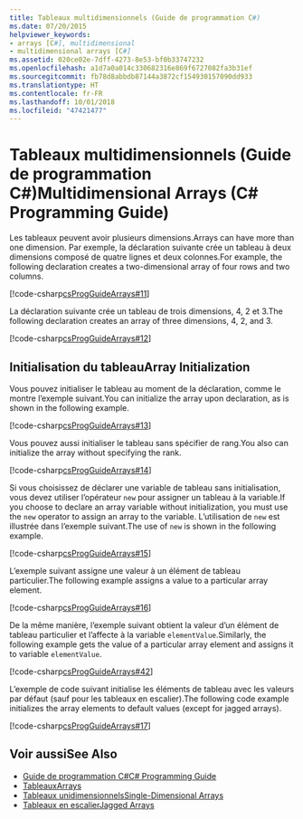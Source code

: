 ```yaml
---
title: Tableaux multidimensionnels (Guide de programmation C#)
ms.date: 07/20/2015
helpviewer_keywords:
- arrays [C#], multidimensional
- multidimensional arrays [C#]
ms.assetid: 020ce02e-7dff-4273-8e53-bf0b33747232
ms.openlocfilehash: a1d7a0a014c330682316e869f6727082fa3b31ef
ms.sourcegitcommit: fb78d8abbdb87144a3872cf154930157090dd933
ms.translationtype: HT
ms.contentlocale: fr-FR
ms.lasthandoff: 10/01/2018
ms.locfileid: "47421477"
---
```

# <a name="multidimensional-arrays-c-programming-guide"></a><span data-ttu-id="bf488-102">Tableaux multidimensionnels (Guide de programmation C#)</span><span class="sxs-lookup"><span data-stu-id="bf488-102">Multidimensional Arrays (C# Programming Guide)</span></span>

<span data-ttu-id="bf488-103">Les tableaux peuvent avoir plusieurs dimensions.</span><span class="sxs-lookup"><span data-stu-id="bf488-103">Arrays can have more than one dimension.</span></span> <span data-ttu-id="bf488-104">Par exemple, la déclaration suivante crée un tableau à deux dimensions composé de quatre lignes et deux colonnes.</span><span class="sxs-lookup"><span data-stu-id="bf488-104">For example, the following declaration creates a two-dimensional array of four rows and two columns.</span></span>  
  
 [!code-csharp[csProgGuideArrays#11](../../../csharp/programming-guide/arrays/codesnippet/CSharp/multidimensional-arrays_1.cs)]  
  
 <span data-ttu-id="bf488-105">La déclaration suivante crée un tableau de trois dimensions, 4, 2 et 3.</span><span class="sxs-lookup"><span data-stu-id="bf488-105">The following declaration creates an array of three dimensions, 4, 2, and 3.</span></span>  
  
 [!code-csharp[csProgGuideArrays#12](../../../csharp/programming-guide/arrays/codesnippet/CSharp/multidimensional-arrays_2.cs)]  
  
## <a name="array-initialization"></a><span data-ttu-id="bf488-106">Initialisation du tableau</span><span class="sxs-lookup"><span data-stu-id="bf488-106">Array Initialization</span></span>

 <span data-ttu-id="bf488-107">Vous pouvez initialiser le tableau au moment de la déclaration, comme le montre l’exemple suivant.</span><span class="sxs-lookup"><span data-stu-id="bf488-107">You can initialize the array upon declaration, as is shown in the following example.</span></span>  
  
 [!code-csharp[csProgGuideArrays#13](../../../csharp/programming-guide/arrays/codesnippet/CSharp/multidimensional-arrays_3.cs)]  
  
 <span data-ttu-id="bf488-108">Vous pouvez aussi initialiser le tableau sans spécifier de rang.</span><span class="sxs-lookup"><span data-stu-id="bf488-108">You also can initialize the array without specifying the rank.</span></span>  
  
 [!code-csharp[csProgGuideArrays#14](../../../csharp/programming-guide/arrays/codesnippet/CSharp/multidimensional-arrays_4.cs)]  
  
 <span data-ttu-id="bf488-109">Si vous choisissez de déclarer une variable de tableau sans initialisation, vous devez utiliser l’opérateur `new` pour assigner un tableau à la variable.</span><span class="sxs-lookup"><span data-stu-id="bf488-109">If you choose to declare an array variable without initialization, you must use the `new` operator to assign an array to the variable.</span></span> <span data-ttu-id="bf488-110">L’utilisation de `new` est illustrée dans l’exemple suivant.</span><span class="sxs-lookup"><span data-stu-id="bf488-110">The use of `new` is shown in the following example.</span></span>  
  
 [!code-csharp[csProgGuideArrays#15](../../../csharp/programming-guide/arrays/codesnippet/CSharp/multidimensional-arrays_5.cs)]  
  
 <span data-ttu-id="bf488-111">L’exemple suivant assigne une valeur à un élément de tableau particulier.</span><span class="sxs-lookup"><span data-stu-id="bf488-111">The following example assigns a value to a particular array element.</span></span>  
  
 [!code-csharp[csProgGuideArrays#16](../../../csharp/programming-guide/arrays/codesnippet/CSharp/multidimensional-arrays_6.cs)]  
  
 <span data-ttu-id="bf488-112">De la même manière, l’exemple suivant obtient la valeur d’un élément de tableau particulier et l’affecte à la variable `elementValue`.</span><span class="sxs-lookup"><span data-stu-id="bf488-112">Similarly, the following example gets the value of a particular array element and assigns it to variable `elementValue`.</span></span>  
  
 [!code-csharp[csProgGuideArrays#42](../../../csharp/programming-guide/arrays/codesnippet/CSharp/multidimensional-arrays_7.cs)]  
  
 <span data-ttu-id="bf488-113">L’exemple de code suivant initialise les éléments de tableau avec les valeurs par défaut (sauf pour les tableaux en escalier).</span><span class="sxs-lookup"><span data-stu-id="bf488-113">The following code example initializes the array elements to default values (except for jagged arrays).</span></span>  
  
 [!code-csharp[csProgGuideArrays#17](../../../csharp/programming-guide/arrays/codesnippet/CSharp/multidimensional-arrays_8.cs)]  
  
## <a name="see-also"></a><span data-ttu-id="bf488-114">Voir aussi</span><span class="sxs-lookup"><span data-stu-id="bf488-114">See Also</span></span>

- [<span data-ttu-id="bf488-115">Guide de programmation C#</span><span class="sxs-lookup"><span data-stu-id="bf488-115">C# Programming Guide</span></span>](../../../csharp/programming-guide/index.md)  
- [<span data-ttu-id="bf488-116">Tableaux</span><span class="sxs-lookup"><span data-stu-id="bf488-116">Arrays</span></span>](../../../csharp/programming-guide/arrays/index.md)  
- [<span data-ttu-id="bf488-117">Tableaux unidimensionnels</span><span class="sxs-lookup"><span data-stu-id="bf488-117">Single-Dimensional Arrays</span></span>](../../../csharp/programming-guide/arrays/single-dimensional-arrays.md)  
- [<span data-ttu-id="bf488-118">Tableaux en escalier</span><span class="sxs-lookup"><span data-stu-id="bf488-118">Jagged Arrays</span></span>](../../../csharp/programming-guide/arrays/jagged-arrays.md)
